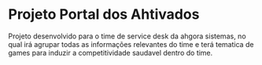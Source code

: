 # Projeto Portal dos Ahtivados

Projeto desenvolvido para o time de service desk da ahgora sistemas, no qual irá agrupar todas as informações relevantes do time e terá tematica de games para induzir a competitividade saudavel dentro do time.
